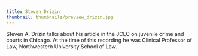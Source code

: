 ```yaml
---
title: Steven Drizin
thumbnail: thumbnails/preview_drizin.jpg
---
```

Steven A. Drizin talks about his article in the JCLC on juvenile crime and courts in Chicago. At the time of this recording he was Clinical Professor of Law, Northwestern University School of Law.
